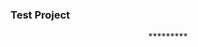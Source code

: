 ### Test Project


<!--
<p align="left" > <img src="assets/img/test.jpg" width="1000px"/> </p>
-->



<p align="center">*********</p>


